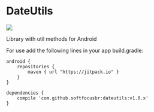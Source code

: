 # DateUtils

[![](https://jitpack.io/v/softfocusbr/dateutils.svg)](https://jitpack.io/#softfocusbr/dateutils)

Library with util methods for Android

For use add the following lines in your app build.gradle:
    
    android {
        repositories {
            maven { url "https://jitpack.io" }
        }
    }
    
    dependencies {
        compile 'com.github.softfocusbr:dateutils:v1.0.x'
    }
